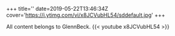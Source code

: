 +++
title=''
date=2019-05-22T13:46:34Z
cover='https://i.ytimg.com/vi/x8JCVubHL54/sddefault.jpg'
+++

All content belongs to GlennBeck.
{{< youtube x8JCVubHL54 >}}
